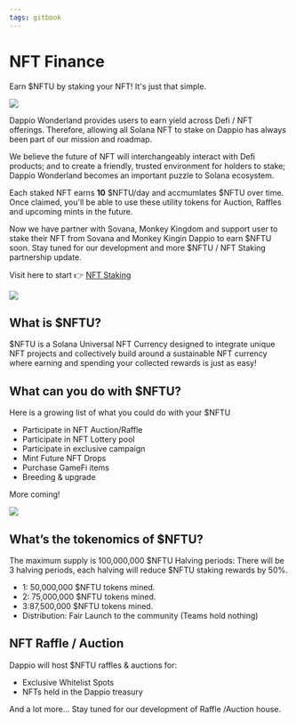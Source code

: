 ```yaml
---
tags: gitbook
---
```


# NFT Finance

Earn $NFTU by staking your NFT! It's just that simple.

![](https://hackmd.io/_uploads/SkVh5gFU5.png)

Dappio Wonderland provides users to earn yield across Defi / NFT offerings. Therefore, allowing all Solana NFT to stake on Dappio has always been part of our mission and roadmap.

We believe the future of NFT will interchangeably interact with Defi products; and to create a friendly, trusted environment for holders to stake; Dappio Wonderland becomes an important puzzle to Solana ecosystem.

Each staked NFT earns **10** $NFTU/day and accmumlates $NFTU over time. Once claimed, you'll be able to use these utility tokens for Auction, Raffles and upcoming mints in the future.

Now we have partner with Sovana, Monkey Kingdom and support user to stake their NFT from Sovana and Monkey Kingin Dappio to earn $NFTU soon. Stay tuned for our development and more $NFTU / NFT Staking partnership update.

Visit here to start 👉 [NFT Staking](https://app.dappio.xyz/nft-staking) 

![](https://hackmd.io/_uploads/BkCYKSQvq.png)

## What is $NFTU?

$NFTU is a Solana Universal NFT Currency designed to integrate unique NFT projects and collectively build around a sustainable NFT currency where earning and spending your collected rewards is just as easy!

## What can you do with $NFTU?

Here is a growing list of what you could do with your $NFTU
- Participate in NFT Auction/Raffle
- Participate in NFT Lottery pool
- Participate in exclusive campaign
- Mint Future NFT Drops
- Purchase GameFi items
- Breeding & upgrade

More coming!

![](https://hackmd.io/_uploads/SJ82teFI9.png)

## What’s the tokenomics of $NFTU?

The maximum supply is 100,000,000 $NFTU
Halving periods: There will be 3 halving periods, each halving will reduce $NFTU staking rewards by 50%.
- 1: 50,000,000 $NFTU tokens mined. 
- 2: 75,000,000 $NFTU tokens mined. 
- 3:87,500,000 $NFTU tokens mined. 
- Distribution: Fair Launch to the community (Teams hold nothing)

## NFT Raffle / Auction 

Dappio will host $NFTU raffles & auctions for:
- Exclusive Whitelist Spots
- NFTs held in the Dappio treasury

And a lot more...
Stay tuned for our development of Raffle /Auction house.
